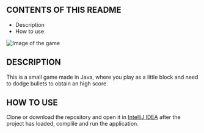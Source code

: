 CONTENTS OF THIS README
---------------------

 * Description
 * How to use

![](https://gcdnb.pbrd.co/images/1NhV8Zj62J83.png?o=1 "Image of the game")

DESCRIPTION
------------

This is a small game made in Java, where you play as a little block and need to dodge bullets to obtain an high score.

HOW TO USE
---------------------

Clone or download the repository and open it in [IntelliJ IDEA](https://www.jetbrains.com/idea/) after the project has loaded, complile and run the application.


 


